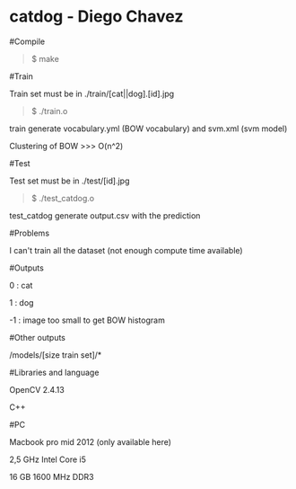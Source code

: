# catdog - Diego Chavez <malamen>

#Compile 
>$ make

#Train

Train set must be in ./train/[cat||dog].[id].jpg
>$ ./train.o

train generate vocabulary.yml (BOW vocabulary) and svm.xml (svm model)

Clustering of BOW  >>> O(n^2)

#Test

Test set must be in ./test/[id].jpg
>$ ./test_catdog.o

test_catdog generate output.csv with the prediction


#Problems

I can't train all the dataset (not enough compute time available)

#Outputs

0 : cat

1 : dog

-1 : image too small to get BOW histogram 


#Other outputs

/models/[size train set]/*


#Libraries and language

OpenCV 2.4.13

C++

#PC

Macbook pro mid 2012 (only available here)

2,5 GHz Intel Core i5

16 GB 1600 MHz DDR3

